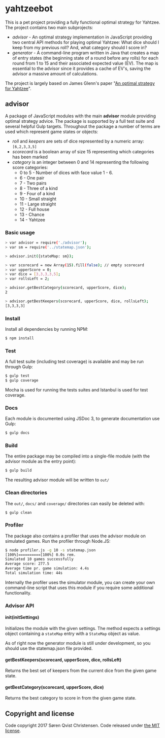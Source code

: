# yahtzeebot

This is a pet project providing a fully functional optimal strategy for Yahtzee. The project contains two main subprojects:

* *advisor* - An optimal strategy implementation in JavaScript providing two central API methods for playing optimal Yahtzee: What dice should I keep from my previous roll? And, what category should I score in?
* *generator* - A command-line program written in Java that creates a map of entry states (the beginning state of a round before any rolls) for each round from 1 to 15 and their associated expected value (EV). The map is essential to the advisor since it provides a cache of EV's, saving the advisor a massive amount of calculations.

The project is largely based on James Glenn's paper "[An optimal strategy for Yahtzee](http://www.cs.loyola.edu/~jglenn/research/optimal_yahtzee.pdf)".

## advisor

A package of JavaScript modules with the main **advisor** module providing optimal strategy advice. The package is supported by a full test suite and several helpful Gulp targets. 
Throughout the package a number of terms are used which represent game states or objects:

* *roll* and *keepers* are sets of dice represented by a numeric array: `[6,2,3,3,5]`
* *scorecard* is a boolean array of size 15 representing which categories has been marked
* *category* is an integer between 0 and 14 representing the following score categories: 
    * 0 to 5 - Number of dices with face value 1 - 6.
    * 6 - One pair
    * 7 - Two pairs
    * 8 - Three of a kind
    * 9 - Four of a kind
    * 10 - Small straight
    * 11 - Large straight
    * 12 - Full house
    * 13 - Chance
    * 14 - Yahtzee

### Basic usage

```sh
> var advisor = require('./advisor');
> var sm = require('../statemap.json');

> advisor.init({stateMap: sm});

> var scorecard = new Array(15).fill(false); // empty scorecard
> var upperScore = 0;
> var dice = [3,3,3,3,5];
> var rollsLeft = 2;

> advisor.getBestCategory(scorecard, upperScore, dice);
2

> advisor.getBestKeepers(scorecard, upperScore, dice, rollsLeft);
[3,3,3,3]
```

### Install

Install all dependencies by running NPM:

```sh
$ npm install
```

### Test

A full test suite (including test coverage) is available and may be run through Gulp:

```sh
$ gulp test
$ gulp coverage
```

Mocha is used for running the tests suites and Istanbul is used for test coverage.

### Docs

Each module is documented using JSDoc 3, to generate documentation use Gulp:

```sh
$ gulp docs
```

### Build

The entire package may be compiled into a single-file module (with the advisor module as the entry point):

```sh
$ gulp build
```

The resulting advisor module will be written to `out/`

### Clean directories

The `out/`, `docs/` and `coverage/` directories can easily be deleted with:

```sh
$ gulp clean
```

### Profiler

The package also contains a profiler that uses the advisor module on simulated games. Run the profiler through Node.JS:

```sh
$ node profiler.js -g 10 -s statemap.json
[100%]==========[100%] 0.0s rem.
Simulated 10 games successfully
Average score: 277.5
Average time pr. game simulation: 4.4s
Total simulation time: 44s
```

Internally the profiler uses the simulator module, you can create your own command-line script that uses this module if you require some additional functionality.

### Advisor API

#### init(initSettings)

Initializes the module with the given settings. The method expects a settings object containing a `stateMap` entry with a `StateMap` object as value.

As of right now the generator module is still under development, so you should use the statemap.json file provided.

#### getBestKeepers(scorecard, upperScore, dice, rollsLeft)

Returns the best set of keepers from the current dice from the given game state.

#### getBestCategory(scorecard, upperScore, dice)

Returns the best category to score in from the given game state.

## Copyright and license

Code copyright 2017 Søren Qvist Christensen. Code released under [the MIT license](https://github.com/sorenchr/yahtzeebot/blob/master/LICENSE).

